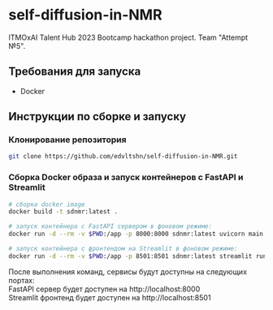 # self-diffusion-in-NMR
ITMOxAI Talent Hub 2023 Bootcamp hackathon project. Team "Attempt №5".

## Требования для запуска
- Docker 

## Инструкции по сборке и запуску

### Клонирование репозитория

```bash
git clone https://github.com/edvltshn/self-diffusion-in-NMR.git
```

### Сборка Docker образа и запуск контейнеров с FastAPI и Streamlit
```bash
# сборка docker image
docker build -t sdnmr:latest .

# запуск контейнера с FastAPI сервером в фоновом режиме:
docker run -d --rm -v $PWD:/app -p 8000:8000 sdnmr:latest uvicorn main:app --host 0.0.0.0 --port 8000 

# запуск контейнера с фронтендом на Streamlit в фоновом режиме:
docker run -d --rm -v $PWD:/app -p 8501:8501 sdnmr:latest streamlit run app.py
```

После выполнения команд, сервисы будут доступны на следующих портах:  
FastAPI сервер будет доступен на http://localhost:8000  
Streamlit фронтенд будет доступен на http://localhost:8501  
